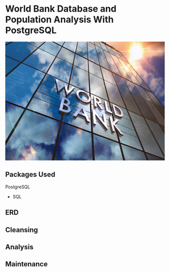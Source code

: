 # World Bank Database and Population Analysis With PostgreSQL

<img src="Screenshots/World_Bank.jpeg.jpg" width="650" height="375" />

## Packages Used
PostgreSQL
- SQL

## ERD




## Cleansing





## Analysis







## Maintenance
